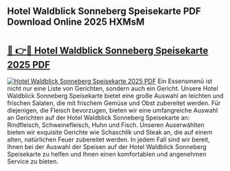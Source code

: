 ## Hotel Waldblick Sonneberg Speisekarte PDF Download Online 2025 HXMsM

# <h2><a href="http://gcdkcci.nevu.top/?p=Hotel+Waldblick+Sonneberg+Speisekarte">🔗 👉🔴 Hotel Waldblick Sonneberg Speisekarte 2025 PDF</a></h2>

[![Hotel Waldblick Sonneberg Speisekarte 2025 PDF](https://i.imgur.com/dBaPXMq.png)](http://gcdkcci.nevu.top/?p=Hotel+Waldblick+Sonneberg+Speisekarte)
Ein Essensmenü ist nicht nur eine Liste von Gerichten, sondern auch ein Gericht. Unsere Hotel Waldblick Sonneberg Speisekarte bietet eine große Auswahl an leichten und frischen Salaten, die mit frischem Gemüse und Obst zubereitet werden. Für diejenigen, die Fleisch bevorzugen, bieten wir eine umfangreiche Auswahl an Gerichten auf der Hotel Waldblick Sonneberg Speisekarte an: Rindfleisch, Schweinefleisch, Huhn und Fisch. Unseren Auserwählten bieten wir exquisite Gerichte wie Schaschlik und Steak an, die auf einem alten, natürlichen Feuer zubereitet werden. In jedem Fall sind wir bereit, Ihnen bei der Auswahl der Speisen auf der Hotel Waldblick Sonneberg Speisekarte zu helfen und Ihnen einen komfortablen und angenehmen Service zu bieten.
